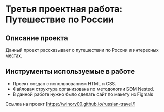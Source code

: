 # Третья проектная работа: Путешествие по России

## Описание проекта
Данный проект рассказывает о путешествии по России и интересных местах.

## Инструменты используемые в работе  
* Проект создан с использованием HTML и CSS.
* Файловая структура организована по методологии БЭМ Nested.
* В данной работе нужно было сделать сайт по макету из Figmals

Ссылка на проект [https://winory00.github.io/russian-travel/]
